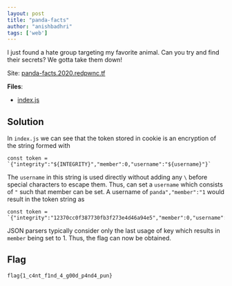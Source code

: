 ```yaml
---
layout: post
title: "panda-facts"
author: "anishbadhri"
tags: ['web']
---
```


I just found a hate group targeting my favorite animal. Can you try and find their secrets? We gotta take them down!

Site: [panda-facts.2020.redpwnc.tf](panda-facts.2020.redpwnc.tf)

**Files**:
- [index.js]({{site.baseurl}}/assets/panda-facts/index.js)

## Solution

In `index.js` we can see that the token stored in cookie is an encryption of the string formed with
```
const token = `{"integrity":"${INTEGRITY}","member":0,"username":"${username}"}`
```
The `username` in this string is used directly without adding any `\` before special characters to escape them. Thus, can set a `username` which consists of `"` such that member can be set.
A username of `panda","member":"1` would result in the token string as
```
const token = `{"integrity":"12370cc0f387730fb3f273e4d46a94e5","member":0,"username":"panda","member":"1"}`
```
JSON parsers typically consider only the last usage of key which results in `member` being set to 1.
Thus, the flag can now be obtained.

## Flag
```
flag{1_c4nt_f1nd_4_g00d_p4nd4_pun}
```
